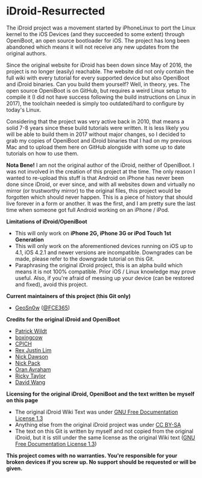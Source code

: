 # iDroid-Resurrected
The iDroid project was a movement started by iPhoneLinux to port the Linux kernel to the iOS Devices (and they succeeded to some extent) through OpeniBoot, an open source bootloader for iOS. The project has long been abandoned which means it will not receive any new updates from the original authors. 

Since the original website for iDroid has been down since May of 2016, the project is no longer (easily) reachable. The website did not only contain the full wiki with every tutorial for every supported device but also OpeniBoot and iDroid binaries. Can you build them yourself? Well, in theory, yes. The open source OpeniBoot is on GitHub, but requires a weird Linux setup to compile it (I did not have success following the build instructions on Linux in 2017), the toolchain needed is simply too outdated/hard to configure by today's Linux.

Considering that the project was very active back in 2010, that means a solid 7-8 years since these build tutorials were written. It is less likely you will be able to build them in 2017 without major changes, so I decided to grab my copies of OpeniBoot and iDroid binaries that I had on my previous Mac and to upload them here on GitHub alongside with some up to date tutorials on how to use them.

<b>Nota Bene!</b> I am not the original author of the iDroid, neither of OpeniBoot. I was not involved in the creation of this project at the time. The only reason I wanted to re-upload this stuff is that Android on iPhone has never been done since iDroid, or ever since, and with all websites down and virtually no mirror (or trustworthy mirror) to the original files, this project would be forgotten which should never happen. This is a piece of history that should live forever in a form or another. It was the first, and I am pretty sure the last time when someone got full Android working on an iPhone / iPod.

<p><b>Limitations of iDroid/OpeniBoot</b><p>
<ul>
  <li>This will only work on <b>iPhone 2G, iPhone 3G or iPod Touch 1st Generation</b></li>
  <li>This will only work on the aforementioned devices running on iOS up to 4.1, iOS 4.2.1 and newer versions are incompatible. Downgrades can be made, please refer to the downgrade tutorial on this Git.</li>
  <li>Paraphrasing the original iDroid project, this is an alpha build which means it is not 100% compatible. Prior iOS / Linux knowledge may prove useful. Also, if you're afraid of messing up your device (can be restored and fixed), avoid this project.</li>
</ul>

<p><b>Current maintainers of this project (this Git only) </b><p>
  <ul>
    <li><a href="https://github.com/GeoSn0w">GeoSn0w</a> (<a href="https://twitter.com/FCE365">@FCE365</a>)</li>
 </ul>
 
<p><b>Credits for the original iDroid and OpeniBoot</b><p>
  <ul>
  <li><a href="https://github.com/bluerise">Patrick Wildt</a></li>
  <li><a href="https://github.com/boxingcow">boxingcow</a></li>
  <li><a href="https://github.com/CPICH">CPICH</a></li>
  <li><a href="https://github.com/ddominator">Rex Justin Lim</a></li>
  <li><a href="https://github.com/Neonkoala">Nick Dawson</a></li>
  <li><a href="https://github.com/nickpack">Nick Pack</a></li>
  <li><a href="https://github.com/oranav">Oran Avraham</a></li>
  <li><a href="https://github.com/ricky26">Ricky Taylor</a></li>
  <li><a href="https://github.com/planetbeing">David Wang</a></li>
</ul>

<p><b>Licensing for the original iDroid, OpeniBoot and the text written be myself on this page</b><p>
  <ul>
  <li>The original iDroid Wiki Text was under <a href="http://www.gnu.org/copyleft/fdl.html">GNU Free Documentation License 1.3</a></li>
  <li>Anything else from the original iDroid project was under <a href="https://creativecommons.org/licenses/by-sa/1.0/">CC BY-SA</a></li>
  <li>The text on this Git is written by myself and not copied from the original iDroid, but it is still under the same license as the original Wiki text (<a href="http://www.gnu.org/copyleft/fdl.html">GNU Free Documentation License 1.3</a>)</li>
</ul>

<p><b>This project comes with no warranties. You're responsible for your broken devices if you screw up. No support should be requested or will be given.</b><p>
